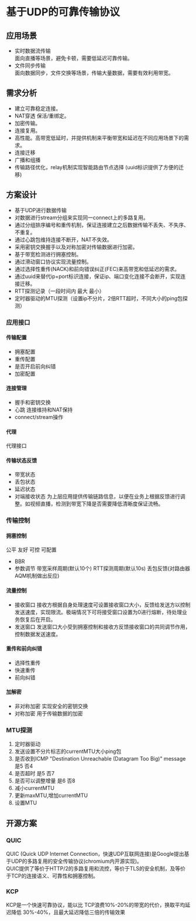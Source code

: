 # 基于UDP的可靠传输协议
## 应用场景
+ 实时数据流传输  
    面向直播等场景，避免卡顿，需要低延迟可靠传输。
+ 文件同步传输  
    面向数据同步，文件交换等场景，传输大量数据，需要有效利用带宽。
## 需求分析
* 建立可靠稳定连接。  
* NAT穿透 保活/重绑定。  
* 加密传输。
* 连接复用。  
* 高性能。高带宽低延时，并提供机制来平衡带宽和延迟在不同应用场景下的需求。  
* 连接迁移   
* 广播和组播
* 传输路径优化，relay机制实现智能路由节点选择 (uuid标识提供了方便的迁移)

## 方案设计
+ 基于UDP进行数据传输
+ 对数据进行stream分组来实现同一connect上的多路复用。
+ 通过分组排序编号和重传机制，保证连接建立之后数据传输不丢失、不失序、不重复。
+ 通过心跳包维持连接不断开，NAT不失效。
+ 采用密钥交换握手以及对称加密对传输数据进行加密。
+ 基于带宽检测进行拥塞控制。
+ 通过滑动窗口协议实现流量控制。
+ 通过选择性重传(NACK)和前向错误纠正(FEC)来高带宽和低延迟的需求。
+ 通过uuid来替代ip+port标识连接，保证ip、端口变化连接不会断开，实现连接迁移。
+ RTT探测记录（一段时间内 最大 最小）
+ 定时器驱动的MTU探测（设置ip不分片，2倍RTT超时，不同大小的ping包探测）

### 应用接口
#### 传输配置
* 拥塞配置
* 重传配置
* 是否开启前向纠错
* 加密配置
#### 连接管理
* 握手和密钥交换
* 心跳 连接维持和NAT保持
* connect/stream操作
#### 代理
代理接口
#### 传输状态反馈
* 带宽状态
* 丢包状态
* 延迟状态
* 对端接收状态
为上层应用提供传输链路信息，以便在业务上根据反馈进行调整。如视频直播，检测到带宽下降是否需要降低清晰度保证流畅。

### 传输控制
#### 拥塞控制
公平 友好 可控 可配置
* BBR
* 参数调节 带宽采样周期(默认10个) RTT探测周期(默认10s) 丢包反馈(对路由器AQM机制做出反应)
#### 流量控制
* 接收窗口 
    接收方根据自身处理速度可设置接收窗口大小，反馈给发送方以控制发送速度，实现限流。极端情况下可将接受窗口设置为0进行熔断，待处理业务恢复后在开启。
* 发送窗口
    发送窗口大小受到拥塞控制和接收方反馈接收窗口的共同调节作用，控制数据发送速度。
#### 重传和前向纠错
* 选择性重传
* 快速重传
* 前向纠错
#### 加解密
* 非对称加密
    实现安全的密钥交换
* 对称加密
    用于传输数据的加密

### MTU探测
1. 定时器驱动
2. 发送设置不分片标志的currentMTU大小ping包
3. 是否收到ICMP "Destination Unreachable (Datagram Too Big)" message 是5 否4
4. 是否超时 是5 否7
5. 是否可以调整增量 是6 否8
6. 减小currentMTU
7. 更新maxMTU,增加currentMTU
8. 设置MTU

## 开源方案
### QUIC
QUIC (Quick UDP Internet Connection，快速UDP互联网连接)是Google提出基于UDP的多路复用的安全传输协议(chromium内开源实现)。  
QUIC提供了等价于HTTP/2的多路复用和流控，等价于TLS的安全机制，及等价于TCP的连接语义、可靠性和拥塞控制。
### KCP
KCP是一个快速可靠协议，能以比 TCP浪费10%-20%的带宽的代价，换取平均延迟降低 30%-40%，且最大延迟降低三倍的传输效果